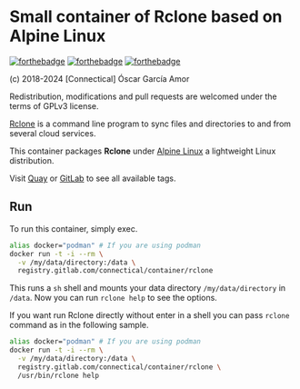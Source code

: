 # Small container of Rclone based on Alpine Linux

[![forthebadge](https://forthebadge.com/images/badges/powered-by-electricity.svg)](https://forthebadge.com)
[![forthebadge](https://forthebadge.com/images/badges/created-with-commands.svg)](https://forthebadge.com)
[![forthebadge](https://forthebadge.com/images/badges/works-on-my-machine.svg)](https://forthebadge.com)

(c) 2018-2024 [Connectical] Óscar García Amor

Redistribution, modifications and pull requests are welcomed under the terms
of GPLv3 license.

[Rclone][rc] is a command line program to sync files and directories to and
from several cloud services.

This container packages **Rclone** under [Alpine Linux][al] a lightweight
Linux distribution.

Visit [Quay][qu] or [GitLab][gl] to see all available tags.

[rc]: https://rclone.org/
[al]: https://alpinelinux.org/
[qu]: https://quay.io/repository/connectical/rclone
[gl]: https://gitlab.com/connectical/container/rclone/container_registry

## Run

To run this container, simply exec.

```sh
alias docker="podman" # If you are using podman
docker run -t -i --rm \
  -v /my/data/directory:/data \
  registry.gitlab.com/connectical/container/rclone
```

This runs a `sh` shell and mounts your data directory `/my/data/directory`
in `/data`. Now you can run `rclone help` to see the options.

If you want run Rclone directly without enter in a shell you can pass
`rclone` command as in the following sample.

```sh
alias docker="podman" # If you are using podman
docker run -t -i --rm \
  -v /my/data/directory:/data \
  registry.gitlab.com/connectical/container/rclone \
  /usr/bin/rclone help
```
